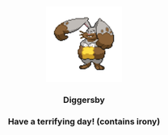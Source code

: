 <p align="center">
    <img src="https://raw.githubusercontent.com/PokeAPI/sprites/master/sprites/pokemon/660.png" width="150" height="150">
</p>
<h3 align="center"> <b>Diggersby</b></h3>
<h3 align="center">Have a terrifying day! (contains irony)</h3>
